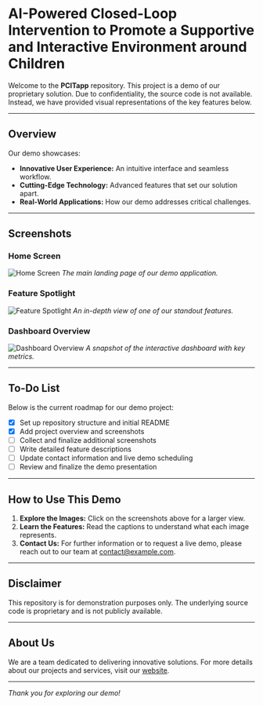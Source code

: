 # AI-Powered Closed-Loop Intervention to Promote a Supportive and Interactive Environment around Children

Welcome to the **PCITapp** repository. This project is a demo of our proprietary solution. Due to confidentiality, the source code is not available. Instead, we have provided visual representations of the key features below.

---

## Overview

Our demo showcases:
- **Innovative User Experience:** An intuitive interface and seamless workflow.
- **Cutting-Edge Technology:** Advanced features that set our solution apart.
- **Real-World Applications:** How our demo addresses critical challenges.

---

## Screenshots

### Home Screen
![Home Screen](images/home-screen.png)
*The main landing page of our demo application.*

### Feature Spotlight
![Feature Spotlight](images/feature-spotlight.png)
*An in-depth view of one of our standout features.*

### Dashboard Overview
![Dashboard Overview](images/dashboard-overview.png)
*A snapshot of the interactive dashboard with key metrics.*

---

## To-Do List

Below is the current roadmap for our demo project:

- [x] Set up repository structure and initial README
- [x] Add project overview and screenshots
- [ ] Collect and finalize additional screenshots
- [ ] Write detailed feature descriptions
- [ ] Update contact information and live demo scheduling
- [ ] Review and finalize the demo presentation

---

## How to Use This Demo

1. **Explore the Images:** Click on the screenshots above for a larger view.
2. **Learn the Features:** Read the captions to understand what each image represents.
3. **Contact Us:** For further information or to request a live demo, please reach out to our team at [contact@example.com](mailto:contact@example.com).

---

## Disclaimer

This repository is for demonstration purposes only. The underlying source code is proprietary and is not publicly available.

---

## About Us

We are a team dedicated to delivering innovative solutions. For more details about our projects and services, visit our [website](https://www.example.com).

---

*Thank you for exploring our demo!*
